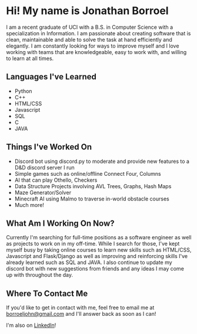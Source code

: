<h1> Hi! My name is Jonathan Borroel </h1>

I am a recent graduate of UCI with a B.S. in Computer Science with a specialization in Information. I am passionate about creating software that is clean, maintainable and able to solve the task at hand efficiently and elegantly. I am constantly looking for ways to improve myself and I love working with teams that are knowledgeable, easy to work with, and willing to learn at all times.

<h2>Languages I've Learned</h2>
<ul>
  <li>Python</li>
  <li>C++</li>
  <li>HTML/CSS</li>
  <li>Javascript</li>
  <li>SQL</li>
  <li>C</li>
  <li>JAVA</li>
</ul>

<h2>Things I've Worked On</h2>
<ul>
  <li>Discord bot using discord.py to moderate and provide new features to a D&D discord server I run</li>
  <li>Simple games such as online/offline Connect Four, Columns</li>
  <li>AI that can play Othello, Checkers</li>
  <li>Data Structure Projects involving AVL Trees, Graphs, Hash Maps</li>
  <li>Maze Generator/Solver</li>
  <li>Minecraft AI using Malmo to traverse in-world obstacle courses</li>
  <li>Much more!</li>
</ul>

<h2>What Am I Working On Now?</h2>
Currently I'm searching for full-time positions as a software engineer as well as projects to work on in my off-time. While I search for those, I've kept myself busy by taking online courses to learn new skills such as HTML/CSS, Javascript and Flask/Django as well as improving and reinforcing skills I've already learned such as SQL and JAVA. I also continue to update my discord bot with new suggestions from friends and any ideas I may come up with throughout the day.

<h2>Where To Contact Me</h2>
If you'd like to get in contact with me, feel free to email me at <a href="mailto: borroeljohn@gmail.com">borroeljohn@gmail.com</a> and I'll answer back as soon as I can!

I'm also on <a href="https://www.linkedin.com/in/jonathan-borroel-2ab1441b3/">LinkedIn</a>!
